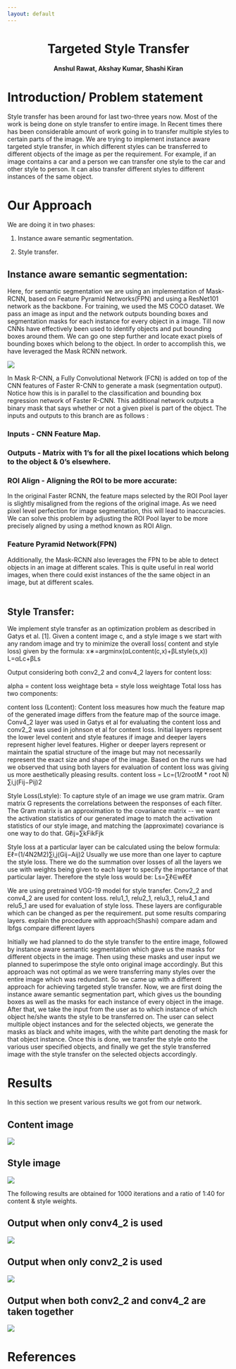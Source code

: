 ```yaml
---
layout: default
---
```


<h1 align="center"><b>Targeted Style Transfer</b></h1>

<h4 align="center">Anshul Rawat, Akshay Kumar, Shashi Kiran</h4>

# **Introduction/ Problem statement**

Style transfer has been around for last two-three years now. Most of the work is being done on style transfer to entire image. In Recent times there has been considerable amount of work going in to transfer multiple styles to certain parts of the image. We are trying to implement instance aware targeted style transfer, in which different styles can be transferred to different objects of the image as per the requirement. For example, if an image contains a car and a person we can transfer one style to the car and other style to person. It can also transfer different styles to different instances of the same object.

# **Our Approach**

We are doing it in two phases:

1) Instance aware semantic segmentation.

2) Style transfer.

## **Instance aware semantic segmentation:**
Here, for semantic segmentation we are using an implementation of Mask-RCNN, based on Feature Pyramid Networks(FPN) and using a ResNet101 network as the backbone. For training, we used the MS COCO dataset. We pass an image as input and the network outputs bounding boxes and segmentation masks for each instance for every object in a image. 
Till now CNNs have effectively been used to identify objects and put bounding boxes around them. We can go one step further and locate exact pixels of bounding boxes which belong to the object. In order to accomplish this, we have leveraged the Mask RCNN network.
  
<img src="data/fast rcnn.png"/>

In Mask R-CNN, a Fully Convolutional Network (FCN) is added on top of the CNN features of Faster R-CNN to generate a mask (segmentation output). Notice how this is in parallel to the classification and bounding box regression network of Faster R-CNN. This additional network outputs a binary mask that says whether or not a given pixel is part of the object. The inputs and outputs to this branch are as follows : 

### **Inputs** - CNN Feature Map.
### **Outputs** - Matrix with 1’s for all the pixel locations which belong to the object & 0’s elsewhere.


### **ROI Align** - Aligning the ROI to be more accurate:
In the original Faster RCNN, the feature maps selected by the ROI Pool layer is slightly misaligned from the regions of the original image. As we need pixel level perfection for image segmentation, this will lead to inaccuracies.
We can solve this problem by adjusting the  ROI Pool  layer to be more precisely aligned by using a method known as ROI Align.

### **Feature Pyramid Network(FPN)**
Additionally, the Mask-RCNN also leverages the FPN to be able to detect objects in an image at different scales. This is quite useful in real world images, when there could exist instances of the the same object in an image, but at different scales.
<br>
<br>

## **Style Transfer:**
We implement style transfer as an optimization problem as described in Gatys et al. [1]. Given a content image c, and a style image s we start with any random image and try to minimize the overall loss( content and style loss) given by the formula:
x∗=argminx(αLcontent(c,x)+βLstyle(s,x))
L=αLc+βLs

Output considering both conv2_2 and conv4_2 layers for content loss:


alpha = content loss weightage
beta = style loss weightage
Total loss has two components:

content loss (Lcontent):  Content loss measures how much the feature map of the generated image differs from the feature map of the source image. Conv4_2 layer was used in Gatys et al for evaluating the content loss and conv2_2 was used in johnson et al for content loss. Initial layers represent the lower level content and style features if image and deeper layers represent higher level features. Higher or deeper layers represent or maintain the spatial structure of the image but may not necessarily represent the exact size and shape of the image. Based on the runs we had we observed that using both layers for evaluation of content loss was giving us more aesthetically pleasing results.
content loss = Lc=(1/2rootM * root N) ∑i,j(Fij−Pij)2

Style Loss(Lstyle):  To capture style of an image we use gram matrix.  Gram matrix G represents the correlations between the responses of each filter. The Gram matrix is an approximation to the covariance matrix -- we want the activation statistics of our generated image to match the activation statistics of our style image, and matching the (approximate) covariance is one way to do that.
Gℓij=∑kFikFjk

Style loss at a particular layer can be calculated using the below formula:
Eℓ=(1/4N2M2)∑i,j(Gij−Aij)2
Usually we use more than one layer to capture the style loss. There we do the summation over losses of all the layers we use with weights being given to each layer to specify the importance of that particular layer. Therefore the style loss would be:
Ls=∑ℓ∈wℓEℓ

We are using pretrained VGG-19 model for style transfer. Conv2_2 and conv4_2 are used for content loss. relu1_1, relu2_1, relu3_1, relu4_1 and relu5_1 are used for evaluation of style loss. These layers are configurable which can be changed as per the requirement.
put some results comparing layers.
explain the procedure with approach(Shashi)
compare adam and lbfgs
compare different layers

Initially we had planned to do the style transfer to the entire image, followed by instance aware semantic segmentation which gave us the masks for different objects in the image. Then using these masks and user input we planned to superimpose the style onto original image accordingly. But this approach was not optimal as we were transferring many styles over the entire image which was redundant.  So we came up with a different approach for achieving targeted style transfer. Now, we are first doing the instance aware semantic segmentation part, which gives us the bounding boxes as well as the masks for each instance of every object in the image. After that, we take the input from the user as to which instance of which object he/she wants the style to be transferred on. The user can select multiple object instances and for the selected objects, we generate the masks as black and white images, with the white part denoting the mask for that object instance. Once this is done, we transfer the style onto the various user specified objects, and finally we get the style transferred image with the style transfer on the selected objects accordingly.

# **Results**
In this section we present various results we got from our network.

## Content image
<img src="data/content.png"/>

## Style image
<img src="data/style.png"/>

The following results are obtained for 1000 iterations and a ratio of 1:40 for content & style weights.

## Output when only conv4_2 is used
<img src="data/result_conv4_2.png"/>

## Output when only conv2_2 is used
<img src="data/result_conv2_2.png"/>

## Output when both conv2_2 and conv4_2 are taken together
<img src="data/result_both_layers.png"/>

# **References**


